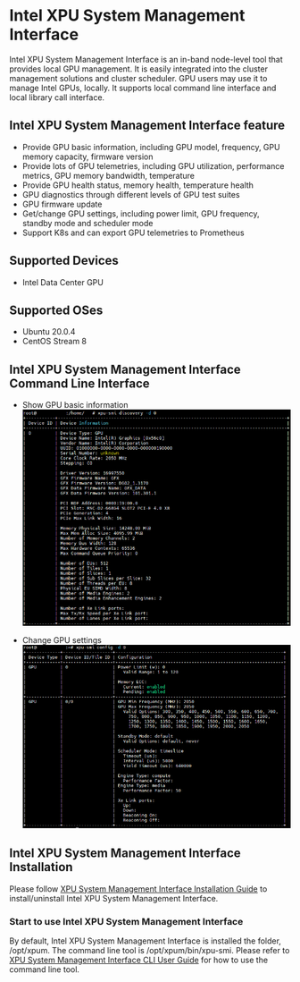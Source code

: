 # Intel XPU System Management Interface
Intel XPU System Management Interface is an in-band node-level tool that provides local GPU management. It is easily integrated into the cluster management solutions and cluster scheduler. GPU users may use it to manage Intel GPUs, locally. 
It supports local command line interface and local library call interface. 

## Intel XPU System Management Interface feature
* Provide GPU basic information, including GPU model, frequency, GPU memory capacity, firmware version
* Provide lots of GPU telemetries, including GPU utilization, performance metrics, GPU memory bandwidth, temperature
* Provide GPU health status, memory health, temperature health
* GPU diagnostics through different levels of GPU test suites
* GPU firmware update
* Get/change GPU settings, including power limit, GPU frequency, standby mode and scheduler mode
* Support K8s and can export GPU telemetries to Prometheus

## Supported Devices
* Intel Data Center GPU

## Supported OSes
* Ubuntu 20.0.4
* CentOS Stream 8
  


## Intel XPU System Management Interface Command Line Interface
* Show GPU basic information
![Show GPU basic information](doc/img/cli_gpu_info.PNG)
  

* Change GPU settings
![Show GPU settings](doc/img/cli_settings.PNG)
  
  
## Intel XPU System Management Interface Installation
Please follow [XPU System Management Interface Installation Guide](doc/Install_guide.md) to install/uninstall Intel XPU System Management Interface. 

### Start to use Intel XPU System Management Interface
By default, Intel XPU System Management Interface is installed the folder, /opt/xpum. The command line tool is /opt/xpum/bin/xpu-smi. Please refer to [XPU System Management Interface CLI User Guide](doc/CLI_user_guide.md) for how to use the command line tool. 

